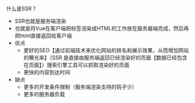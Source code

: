 什么是SSR？
- SSR也就是服务端渲染
- 也就是将Vue在客户端把标签渲染成HTML的工作放在服务器端完成，然后再把html直接返回给客户端
- 优点
    - 更好的SEO【通过前端技术来优化网站的排名和展示效果，从而增加网站的曝光率】（SSR 是直接由服务端返回已经渲染好的页面【数据已经包含在页面】）搜索引擎工具可以抓取渲染好的页面
    - 更快的内容到达时间
- 缺点
    - 更多的开发条件限制（服务端渲染支持的钩子少）
    - 更多的服务器负载